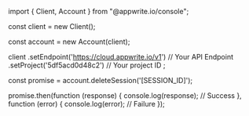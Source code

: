 import { Client,  Account } from "@appwrite.io/console";

const client = new Client();

const account = new Account(client);

client
    .setEndpoint('https://cloud.appwrite.io/v1') // Your API Endpoint
    .setProject('5df5acd0d48c2') // Your project ID
;

const promise = account.deleteSession('[SESSION_ID]');

promise.then(function (response) {
    console.log(response); // Success
}, function (error) {
    console.log(error); // Failure
});
